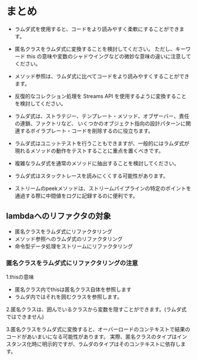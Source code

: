 # まとめ
- ラムダ式を使用すると、コードをより読みやすく柔軟にすることができます。

- 匿名クラスをラムダ式に変換することを検討してください。
ただし、キーワード this の意味や変数のシャドウイングなどの微妙な意味の違いに注意してください。

- メソッド参照は、ラムダ式に比べてコードをより読みやすくすることができます。

- 反復的なコレクション処理を Streams API を使用するように変換することを検討してください。

- ラムダ式は、ストラテジー、テンプレート・メソッド、オブザーバー、責任の連鎖、ファクトリなど、
いくつかのオブジェクト指向の設計パターンに関連するボイラプレート・コードを削除するのに役立ちます。

- ラムダ式はユニットテストを行うこともできますが、一般的にはラムダ式が現れるメソッドの動作をテストすることに重点を置くべきです。

- 複雑なラムダ式を通常のメソッドに抽出することを検討してください。

- ラムダ式はスタックトレースを読みにくくする可能性があります。

- ストリームのpeekメソッドは、ストリームパイプラインの特定のポイントを通過する際に中間値をログに記録するのに便利です。


## lambdaへのリファクタの対象
- 匿名クラスをラムダ式にリファクタリング
- メソッド参照へのラムダ式のリファクタリング
- 命令型データ処理をストリームにリファクタリング

### 匿名クラスをラムダ式にリファクタリングの注意
1.thisの意味  
 - 匿名クラス内でthisは匿名クラス自体を参照します
 - ラムダ内ではそれを囲むクラスを参照します。

2.匿名クラスは、囲んでいるクラスから変数を隠すことができます。(ラムダ式ではできません) 

3.匿名クラスをラムダ式に変換すると、オーバーロードのコンテキストで結果のコードがあいまいになる可能性があります。
実際、匿名クラスのタイプはインスタンス化時に明示的ですが、ラムダのタイプはそのコンテキストに依存します。
